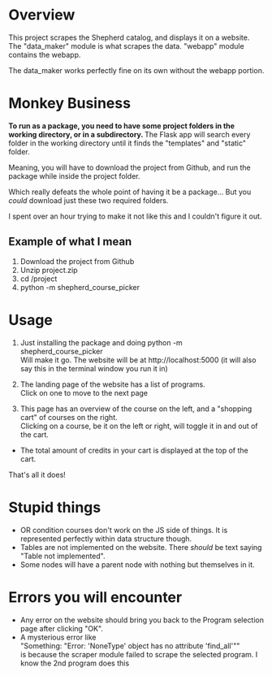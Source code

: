 # Overview
This project scrapes the Shepherd catalog, and displays it on a website.  
The "data_maker" module is what scrapes the data. "webapp" module contains the webapp.

The data_maker works perfectly fine on its own without the webapp portion.


# Monkey Business
<strong>To run as a package, you need to have some project folders in the working directory, or in a subdirectory. </strong>
The Flask app will search every folder in the working directory until it finds the "templates" and "static" folder.

Meaning, you will have to download the project from Github, and run the package while inside the project folder.

Which really defeats the whole point of having it be a package... But you *could* download just these two required folders.

I spent over an hour trying to make it not like this and I couldn't figure it out.
## Example of what I mean
1. Download the project from Github
2. Unzip project.zip
3. cd /project
4. python -m shepherd_course_picker

# Usage
1. Just installing the package and doing
   python -m shepherd_course_picker  
   Will make it go.
   The website will be at http://localhost:5000 (it will also say this in the terminal window you run it in)

2. The landing page of the website has a list of programs.  
   Click on one to move to the next page

3. This page has an overview of the course on the left, and a "shopping cart" of courses on the right.  
   Clicking on a course, be it on the left or right, will toggle it in and out of the cart.

- The total amount of credits in your cart is displayed at the top of the cart.

That's all it does!


# Stupid things
- OR condition courses don't work on the JS side of things. It is represented perfectly within data structure though.
- Tables are not implemented on the website. There *should* be text saying "Table not implemented".
- Some nodes will have a parent node with nothing but themselves in it.


# Errors you will encounter
- Any error on the website should bring you back to the Program selection page after clicking "OK".
- A mysterious error like  
  "Something: "Error: 'NoneType' object has no attribute 'find_all'""  
  is because the scraper module failed to scrape the selected program.
  I know the 2nd program does this
